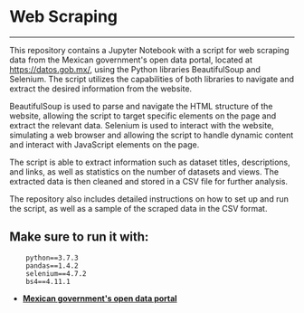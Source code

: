 # Web Scraping
---
This repository contains a Jupyter Notebook with a script for web scraping data from the Mexican government's open data portal, located at https://datos.gob.mx/, using the Python libraries BeautifulSoup and Selenium. The script utilizes the capabilities of both libraries to navigate and extract the desired information from the website.

BeautifulSoup is used to parse and navigate the HTML structure of the website, allowing the script to target specific elements on the page and extract the relevant data. Selenium is used to interact with the website, simulating a web browser and allowing the script to handle dynamic content and interact with JavaScript elements on the page.

The script is able to extract information such as dataset titles, descriptions, and links, as well as statistics on the number of datasets and views. The extracted data is then cleaned and stored in a CSV file for further analysis.

The repository also includes detailed instructions on how to set up and run the script, as well as a sample of the scraped data in the CSV format.

## Make sure to run it with:
```
    python==3.7.3
    pandas==1.4.2
    selenium==4.7.2
    bs4==4.11.1
```

* [**Mexican government's open data portal**](https://datos.gob.mx/)